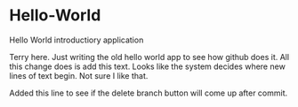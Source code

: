 # Hello-World
Hello World introductiory application

Terry here. Just writing the old hello world app to see how github does it.
All this change does is add this text.
Looks like the system decides where new lines of text begin. Not sure I like that.

Added this line to see if the delete branch button will come up after commit.
